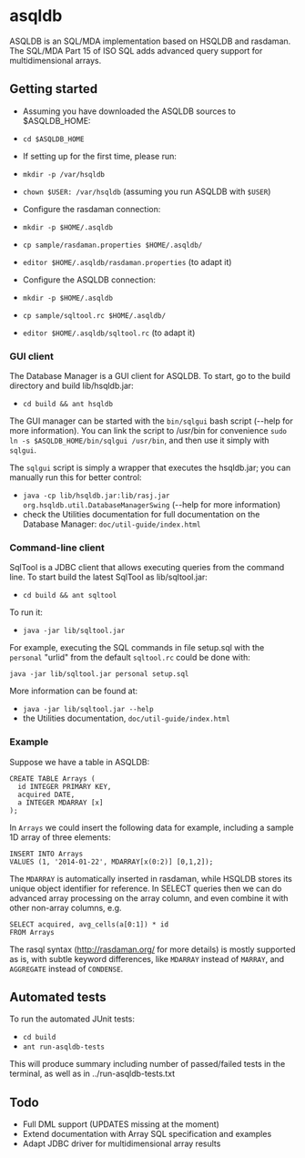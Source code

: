 # asqldb

ASQLDB is an SQL/MDA implementation based on HSQLDB and rasdaman. The SQL/MDA
Part 15 of ISO SQL adds advanced query support for multidimensional arrays.

## Getting started

* Assuming you have downloaded the ASQLDB sources to $ASQLDB_HOME:
 * `cd $ASQLDB_HOME`

* If setting up for the first time, please run:
 * `mkdir -p /var/hsqldb`
 * `chown $USER: /var/hsqldb` (assuming you run ASQLDB with `$USER`)

* Configure the rasdaman connection:
 * `mkdir -p $HOME/.asqldb`
 * `cp sample/rasdaman.properties $HOME/.asqldb/`
 * `editor $HOME/.asqldb/rasdaman.properties` (to adapt it)

* Configure the ASQLDB connection:
 * `mkdir -p $HOME/.asqldb`
 * `cp sample/sqltool.rc $HOME/.asqldb/`
 * `editor $HOME/.asqldb/sqltool.rc` (to adapt it)

### GUI client

The Database Manager is a GUI client for ASQLDB. To start, go to the build 
directory and build lib/hsqldb.jar:
 * `cd build && ant hsqldb`

The GUI manager can be started with the `bin/sqlgui` bash script 
(--help for more information). You can link the script to /usr/bin for 
convenience `sudo ln -s $ASQLDB_HOME/bin/sqlgui /usr/bin`, and then use it
simply with `sqlgui`.

The `sqlgui` script is simply a wrapper that executes the hsqldb.jar; you can
manually run this for better control:
 * `java -cp lib/hsqldb.jar:lib/rasj.jar org.hsqldb.util.DatabaseManagerSwing`
(--help for more information)
 * check the Utilities documentation for full documentation on the
Database Manager: `doc/util-guide/index.html`

### Command-line client

SqlTool is a JDBC client that allows executing queries from the command line.
To start build the latest SqlTool as lib/sqltool.jar:
 * `cd build && ant sqltool`

To run it:
 * `java -jar lib/sqltool.jar`

For example, executing the SQL commands in file setup.sql with the `personal` 
"urlid" from the default `sqltool.rc` could be done with:

    java -jar lib/sqltool.jar personal setup.sql

More information can be found at:
 * `java -jar lib/sqltool.jar --help`
 * the Utilities documentation, `doc/util-guide/index.html`

### Example

Suppose we have a table in ASQLDB:

    CREATE TABLE Arrays (
      id INTEGER PRIMARY KEY,
      acquired DATE,
      a INTEGER MDARRAY [x]
    );

In `Arrays` we could insert the following data for example, including a sample
1D array of three elements:

    INSERT INTO Arrays
    VALUES (1, '2014-01-22', MDARRAY[x(0:2)] [0,1,2]);

The `MDARRAY` is automatically inserted in rasdaman, while HSQLDB stores its
unique object identifier for reference.
In SELECT queries then we can do advanced array processing on the array column,
and even combine it with other non-array columns, e.g.

    SELECT acquired, avg_cells(a[0:1]) * id
    FROM Arrays

The rasql syntax (http://rasdaman.org/ for more details) is mostly supported as
is, with subtle keyword differences, like `MDARRAY` instead of `MARRAY`, and
`AGGREGATE` instead of `CONDENSE`.

## Automated tests

To run the automated JUnit tests:
 * `cd build`
 * `ant run-asqldb-tests`

This will produce summary including number of passed/failed tests in the 
terminal, as well as in ../run-asqldb-tests.txt

## Todo

* Full DML support (UPDATES missing at the moment)
* Extend documentation with Array SQL specification and examples
* Adapt JDBC driver for multidimensional array results
